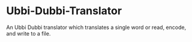 # Ubbi-Dubbi-Translator
An Ubbi Dubbi translator which translates a single word or read, encode, and write to a file.
